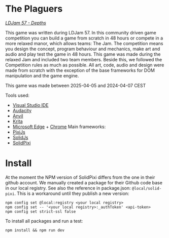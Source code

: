 # The Plaguers
[_LDJam 57 - Depths_](https://ldjam.com/events/ludum-dare/57)

This game was written during LDJam 57. In this community driven game competition you can build a game from scratch in 48 hours or compete in a more relaxed manor, which allows teams: The Jam. The competition means you design the concept, program behaviour and mechanics, make art and audio and play test the game in 48 hours. This game was made during the relaxed Jam and included two team members. Beside this, we followed the Competition rules as much as possible. All art, code, audio and design were made from scratch with the exception of the base frameworks for DOM manipulation and the game engine. 

This game was made between 2025-04-05 and 2024-04-07 CEST

Tools used:
- [Visual Studio IDE](https://visualstudio.microsoft.com/)
- [Audacity](https://www.audacityteam.org/)
- [Anvil](https://anvilstudio.com/)
- [Krita](https://krita.org/en/)
- [Microsoft Edge](https://www.microsoft.com/en-us/edge/) + [Chrome](https://www.google.com/chrome/)
Main frameworks:
- [PixiJs](https://pixijs.com/)
- [SolidJs](https://www.solidjs.com/)
- [SolidPixi](https://github.com/sammccord/solid-pixi)

# Install

At the moment the NPM version of SolidPixi differs from the one in their github account. We manually created a package for their Github code base in our local registry. See also the reference in package.json: `@local/solid-pixi`. This is a workaround until they publish a new version:
```
npm config set @local:registry <your local registry>
npm config set -- '<your local registry>:_authToken' <api-token>
npm config set strict-ssl false
```
To install all packages and run a test:
```
npm install && npm run dev
```
